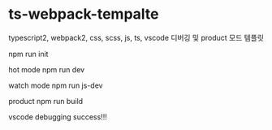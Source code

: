 # ts-webpack-tempalte
typescript2, webpack2, css, scss, js, ts, vscode 디버깅 및 product 모드 템플릿

npm run init

hot mode
npm run dev

watch mode
npm run js-dev

product
npm run build

vscode debugging success!!!

